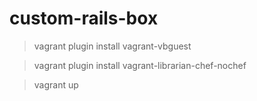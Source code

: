 # custom-rails-box

> vagrant plugin install vagrant-vbguest

> vagrant plugin install vagrant-librarian-chef-nochef

> vagrant up

